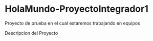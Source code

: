 # HolaMundo-ProyectoIntegrador1
Proyecto de prueba en el cual estaremos trabajando en equipos 

Descripcion del Proyecto





